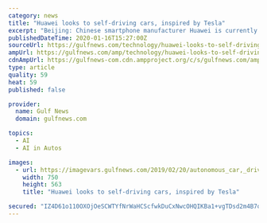 ```yaml
---
category: news
title: "Huawei looks to self-driving cars, inspired by Tesla"
excerpt: "Beijing: Chinese smartphone manufacturer Huawei is currently making a big push towards the 5G industry, but it is also reportedly planning to assist in building self-driving cars, news portal GizmoChaina reported on Thursday. \"Our ultimate goal is to achieve complete driverlessness, but in the process of moving towards the ultimate goal ..."
publishedDateTime: 2020-01-16T15:27:00Z
sourceUrl: https://gulfnews.com/technology/huawei-looks-to-self-driving-cars-inspired-by-tesla-1.1579188745698
ampUrl: https://gulfnews.com/amp/technology/huawei-looks-to-self-driving-cars-inspired-by-tesla-1.1579188745698
cdnAmpUrl: https://gulfnews-com.cdn.ampproject.org/c/s/gulfnews.com/amp/technology/huawei-looks-to-self-driving-cars-inspired-by-tesla-1.1579188745698
type: article
quality: 59
heat: 59
published: false

provider:
  name: Gulf News
  domain: gulfnews.com

topics:
  - AI
  - AI in Autos

images:
  - url: https://imagevars.gulfnews.com/2019/02/20/autonomous_car,_driverless_car,_self-driving_car_resources1_16a4a16589d_large.jpg
    width: 750
    height: 563
    title: "Huawei looks to self-driving cars, inspired by Tesla"

secured: "IZ4D61o110OXOjOeSCWTYfNrWaHCScfwkDuCxNwcOHQIKBa1+vgTDsd2m4B7q1GSeb3mzwF7q647+H8YR3FquPmGarnabIu1stpKoO0g544bY7jK1bzjxbShgGN4NTZeMX6y6RR4lmlkeqbgD48FUIXfSwLZWY37e/TyMk7mDawnTsloZagepkdMnKOysZvtjxABA54dcUR1RiGRtPhNoCCqPR96YN5XX9fDNtmgF3NpDzMJgXsP4gcu6EybCUyNjlAkl9E2715w+/ZgMhliktPLUQi8NF5p/QiF4NrN87I=;g+Kc3lqWUGHk+YALyHBDeA=="
---
```


